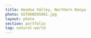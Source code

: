 ```yaml
---
title: Hoodoo Valley, Northern Kenya
photo: GSTUKN595981.jpg 
layout: photo 
section: portfolio 
tag: natural-world
---
```

